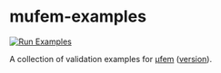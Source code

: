 # mufem-examples

[![Run Examples](https://github.com/Raiden-Numerics/mufem-examples/actions/workflows/run_cases.yml/badge.svg)](https://github.com/Raiden-Numerics/mufem-examples/actions/workflows/run_cases.yml)

A collection of validation examples for [μfem](http://www.raiden-numerics.com/mufem) ([version](VERSION)).
